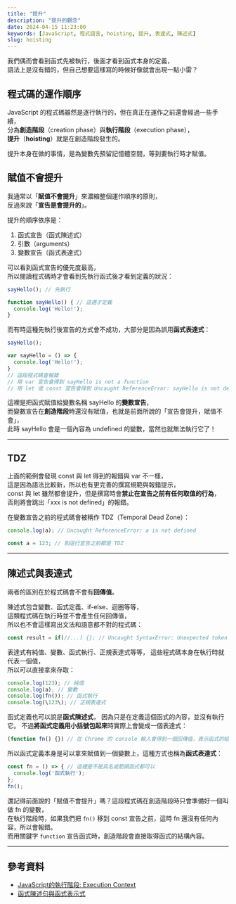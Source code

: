 ```yaml
---
title: "提升"
description: "提升的觀念"
date: 2024-04-15 11:23:00
keywords: [JavaScript, 程式語言, hoisting, 提升, 表達式, 陳述式]
slug: hoisting
---
```


我們偶而會看到函式先被執行，後面才看到函式本身的定義，  
語法上是沒有錯的，但自己想要這樣寫的時候好像就會出現一點小雷？  

## 程式碼的運作順序

JavaScript 的程式碼雖然是逐行執行的，但在真正在運作之前還會經過一些手續，  
分為**創造階段**（creation phase）與**執行階段**（execution phase），  
**提升**（**hoisting**）就是在創造階段發生的。  

提升本身在做的事情，是為變數先預留記憶體空間，等到要執行時才賦值。

## 賦值不會提升

我通常以「**賦值不會提升**」來濃縮整個運作順序的原則，  
反過來說「**宣告是會提升的**」。

提升的順序依序是：  

1. 函式宣告（函式陳述式）
2. 引數（arguments）
3. 變數宣告（函式表達式）

可以看到函式宣告的優先度最高，  
所以閱讀程式碼時才會看到先執行函式後才看到定義的狀況：

```js
sayHello(); // 先執行

function sayHello() { // 這邊才定義
  console.log('Hello!');
}
```

而有時這種先執行後宣告的方式會不成功，大部分是因為誤用**函式表達式**：

```js
sayHello();

var sayHello = () => {
  console.log('Hello!');
}
// 這段程式碼會報錯 
// 用 var 宣告會得到 sayHello is not a function
// 用 let 或 const 宣告會得到 Uncaught ReferenceError: sayHello is not defined
```

這裡是把函式賦值給變數名稱 sayHello 的**變數宣告**，  
而變數宣告在**創造階段**時還沒有賦值，也就是前面所說的「宣告會提升，賦值不會」，  
此時 sayHello 會是一個內容為 undefined 的變數，當然也就無法執行它了！

---
## TDZ

上面的範例會發現 const 與 let 得到的報錯與 var 不一樣，  
這是因為語法比較新，所以也有更完善的撰寫規範與報錯提示，  
const 與 let 雖然都會提升，但是撰寫時會**禁止在宣告之前有任何取值的行為**，  
否則將會跳出「xxx is not defined」的報錯。

在變數宣告之前的程式碼會被稱作 TDZ（Temporal Dead Zone）：

```js
console.log(a); // Uncaught ReferenceError: a is not defined

const a = 123; // 到這行宣告之前都是 TDZ
```
---

## 陳述式與表達式

兩者的區別在於程式碼會不會有**回傳值**。

陳述式包含變數、函式定義、if-else、迴圈等等，  
這類程式碼在執行時並不會產生任何回傳值，  
所以也不會這樣寫出文法和語意都不對的程式碼：

```js
const result = if(//...) {}; // Uncaught SyntaxError: Unexpected token 'if'
```

表達式有純值、變數、函式執行、正規表達式等等，
這些程式碼本身在執行時就代表一個值，  
所以可以直接拿來存取：

```js
console.log(123); // 純值
console.log(a); // 變數
console.log(fn()); // 函式執行
console.log(\123\); // 正規表達式
```

函式定義也可以說是**函式陳述式**，  因為只是在定義這個函式的內容，並沒有執行它。
不過**將函式定義用小括號包起來**時實際上會變成一個表達式：

```js
(function fn() {}) // 在 Chrome 的 console 輸入會得到一個回傳值，表示函式的結構
```

所以函式定義本身是可以拿來賦值到一個變數上，這種方式也稱為**函式表達式**：

```js
const fn = () => { // 這裡是不是具名或箭頭函式都可以
  console.log('函式執行');
}; 
fn();
```

還記得前面說的「賦值不會提升」嗎？這段程式碼在創造階段時只會準備好一個叫做 fn 的變數，  
在執行階段時，如果我們把 `fn()` 移到 const 宣告之前，這時 fn 還沒有任何內容，所以會報錯。   
而用關鍵字 `function` 宣告函式時，創造階段會直接取得函式的結構內容。

---
## 參考資料

- [JavaScript的執行階段: Execution Context](https://ithelp.ithome.com.tw/articles/10258787)
- [函式陳述句與函式表示式](https://ithelp.ithome.com.tw/articles/10192146)